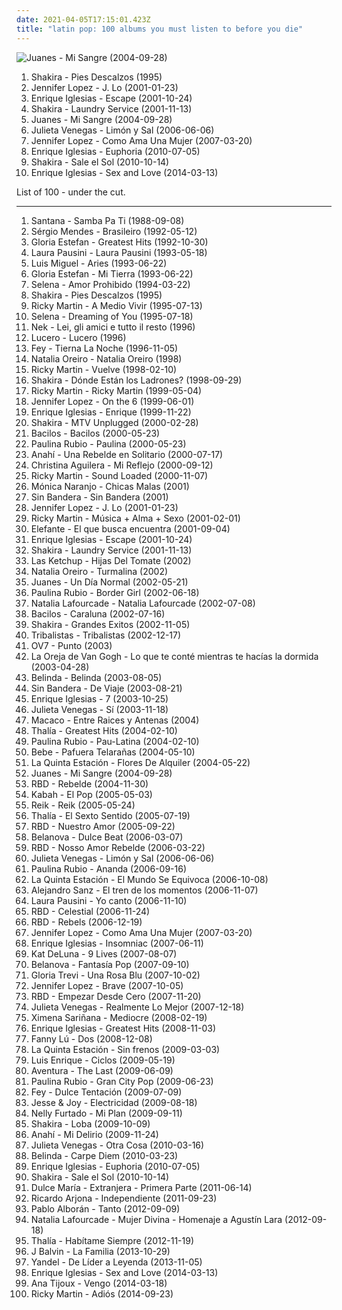 ```yaml
---
date: 2021-04-05T17:15:01.423Z
title: "latin pop: 100 albums you must listen to before you die"
---
```

![Juanes - Mi Sangre (2004-09-28)](http://coverartarchive.org/release/39ba4a29-2c48-3d6c-9d65-4349c7109b6e/18202568447-500.jpg "Juanes - Mi Sangre (2004-09-28)")
<ol class="albums">
<li data-cover="https://img.discogs.com/qcWBFQFciRaoopm5UMLAcDJCvFY=/fit-in/600x539/filters:strip_icc():format(jpeg):mode_rgb():quality(90)/discogs-images/R-5261605-1402393167-6660.jpeg.jpg" data-tags="spanish, latin, shakira, rock" role="button">Shakira - Pies Descalzos (1995)</li>
<li data-cover="http://coverartarchive.org/release/9b76ea1d-2a10-3e29-83a5-6fbeccdc5fd5/3721911604-500.jpg" data-tags="pop" role="button">Jennifer Lopez - J. Lo (2001-01-23)</li>
<li data-cover="http://coverartarchive.org/release/ccc63332-20d9-45e5-8696-4a43a878573c/5678864747-500.jpg" data-tags="pop" role="button">Enrique Iglesias - Escape (2001-10-24)</li>
<li data-cover="http://coverartarchive.org/release/6217e136-71e2-3c8e-b4f5-57d264fa0773/2133435434-500.jpg" data-tags="shakira, pop, latin" role="button">Shakira - Laundry Service (2001-11-13)</li>
<li data-cover="http://coverartarchive.org/release/39ba4a29-2c48-3d6c-9d65-4349c7109b6e/18202568447-500.jpg" data-tags="latin" role="button">Juanes - Mi Sangre (2004-09-28)</li>
<li data-cover="http://coverartarchive.org/release/d652d441-0d67-4983-a7f7-e31923d8da89/25350316840-500.jpg" data-tags="latin pop" role="button">Julieta Venegas - Limón y Sal (2006-06-06)</li>
<li data-cover="http://coverartarchive.org/release/cac4eec8-1534-4fd1-9167-56cfeb2c5be4/10004845334-500.jpg" data-tags="latin pop" role="button">Jennifer Lopez - Como Ama Una Mujer (2007-03-20)</li>
<li data-cover="http://coverartarchive.org/release/e372a75f-bdd2-4b79-aa7f-d8433790e3a0/8330724393-500.jpg" data-tags="euphoria, enrique" role="button">Enrique Iglesias - Euphoria (2010-07-05)</li>
<li data-cover="https://img.discogs.com/CqC3uYplVNEfe1Ko7IVHDI3ImJY=/fit-in/500x484/filters:strip_icc():format(jpeg):mode_rgb():quality(90)/discogs-images/R-2169436-1267751480.jpeg.jpg" data-tags="pop, latin" role="button">Shakira - Sale el Sol (2010-10-14)</li>
<li data-cover="http://coverartarchive.org/release/933242f0-fff3-4709-953c-569ad116c270/9492623019-500.jpg" data-tags="electropop, latin pop" role="button">Enrique Iglesias - Sex and Love (2014-03-13)</li>
</ol>
List of 100 - under the cut.
<!-- more -->

_________________

<ol class="albums">
<li data-cover="https://via.placeholder.com/450" data-tags="classic rock, guitar" role="button">
Santana - Samba Pa Ti (1988-09-08)
</li>
<li data-cover="http://coverartarchive.org/release/a02eb915-7228-4626-bd90-2352dca63d84/14403516592-500.jpg" data-tags="90s" role="button">
Sérgio Mendes - Brasileiro (1992-05-12)
</li>
<li data-cover="http://coverartarchive.org/release/7a0f9951-da70-4731-bf4d-50ffbd9baf49/10134225946-500.jpg" data-tags="latin, latin pop" role="button">
Gloria Estefan - Greatest Hits (1992-10-30)
</li>
<li data-cover="http://coverartarchive.org/release/dfb39290-76dd-4d4c-a6cb-172bfa199c80/25122307131-500.jpg" data-tags="adult contemporary, 90s, italian, latin pop, my albums italian, odinochestvo" role="button">
Laura Pausini - Laura Pausini (1993-05-18)
</li>
<li data-cover="http://coverartarchive.org/release/8fa2bdb8-7163-4217-88aa-a4e460a3baaf/14221812402-500.jpg" data-tags="latin pop" role="button">
Luis Miguel - Aries (1993-06-22)
</li>
<li data-cover="http://coverartarchive.org/release/818d8278-b9a2-4e61-b265-dd6e57a2aa6c/8319524557-500.jpg" data-tags="latin" role="button">
Gloria Estefan - Mi Tierra (1993-06-22)
</li>
<li data-cover="https://img.discogs.com/as7sw2U6YM_pqGw0a7tzsR8_NTI=/fit-in/600x603/filters:strip_icc():format(jpeg):mode_rgb():quality(90)/discogs-images/R-8553345-1463927658-7075.jpeg.jpg" data-tags="tejano, selena" role="button">
Selena - Amor Prohibido (1994-03-22)
</li>
<li data-cover="https://img.discogs.com/qcWBFQFciRaoopm5UMLAcDJCvFY=/fit-in/600x539/filters:strip_icc():format(jpeg):mode_rgb():quality(90)/discogs-images/R-5261605-1402393167-6660.jpeg.jpg" data-tags="spanish, latin, shakira, rock" role="button">
Shakira - Pies Descalzos (1995)
</li>
<li data-cover="https://img.discogs.com/agIVmxuf05EzCdwusuUhqjvAmIE=/fit-in/469x467/filters:strip_icc():format(jpeg):mode_rgb():quality(90)/discogs-images/R-2611391-1293119185.jpeg.jpg" data-tags="pop, latin" role="button">
Ricky Martin - A Medio Vivir (1995-07-13)
</li>
<li data-cover="https://img.discogs.com/V607aaJc8WrL7zsVa2cxM2lAmMg=/fit-in/600x584/filters:strip_icc():format(jpeg):mode_rgb():quality(90)/discogs-images/R-2177760-1268637017.jpeg.jpg" data-tags="selena" role="button">
Selena - Dreaming of You (1995-07-18)
</li>
<li data-cover="https://img.discogs.com/OA_UkBVF-ga24SIvZuZtKci1gXc=/fit-in/600x600/filters:strip_icc():format(jpeg):mode_rgb():quality(90)/discogs-images/R-6417884-1418704719-1867.jpeg.jpg" data-tags="pop, pop rock, italian, latin pop, foreign, on cd, on security duplicate copy, got as a gift" role="button">
Nek - Lei, gli amici e tutto il resto (1996)
</li>
<li data-cover="https://via.placeholder.com/450" data-tags="latin, lucerito" role="button">
Lucero - Lucero (1996)
</li>
<li data-cover="https://img.discogs.com/eTnOTVbz2DzRe9JGl9ssuBJ7tCk=/fit-in/600x600/filters:strip_icc():format(jpeg):mode_rgb():quality(90)/discogs-images/R-661325-1522896944-1039.jpeg.jpg" data-tags="latin pop" role="button">
Fey - Tierna La Noche (1996-11-05)
</li>
<li data-cover="https://img.discogs.com/4eaE4Nh8kBkI45O2qC92TzFx_YA=/fit-in/600x583/filters:strip_icc():format(jpeg):mode_rgb():quality(90)/discogs-images/R-459341-1281089166.jpeg.jpg" data-tags="latin pop, pop" role="button">
Natalia Oreiro - Natalia Oreiro (1998)
</li>
<li data-cover="https://img.discogs.com/9Lo6ocKA0uPWCJ7poBkU2hMJyDg=/fit-in/600x955/filters:strip_icc():format(jpeg):mode_rgb():quality(90)/discogs-images/R-5840998-1601401609-2009.jpeg.jpg" data-tags="latin" role="button">
Ricky Martin - Vuelve (1998-02-10)
</li>
<li data-cover="http://coverartarchive.org/release/e2a699be-f839-3fd1-bb88-92fa121d243c/10960525571-500.jpg" data-tags="shakira" role="button">
Shakira - Dónde Están los Ladrones? (1998-09-29)
</li>
<li data-cover="http://coverartarchive.org/release/6b6ec3cb-736e-43fa-ab4a-fac6c856b263/26703215877-500.jpg" data-tags="latin, pop" role="button">
Ricky Martin - Ricky Martin (1999-05-04)
</li>
<li data-cover="https://img.discogs.com/1DR0jBQzGVXuAlwXyBIu_fdIF3E=/fit-in/600x534/filters:strip_icc():format(jpeg):mode_rgb():quality(90)/discogs-images/R-13762857-1560590339-1299.jpeg.jpg" data-tags="pop" role="button">
Jennifer Lopez - On the 6 (1999-06-01)
</li>
<li data-cover="http://coverartarchive.org/release/64cfc603-3ce2-4a8f-85b6-647fb181a991/4653672920-500.jpg" data-tags="latin, pop" role="button">
Enrique Iglesias - Enrique (1999-11-22)
</li>
<li data-cover="http://coverartarchive.org/release/01a242ca-e319-3cf4-b3d4-97116e465f61/8716711551-500.jpg" data-tags="pop, latin, spanish, female vocalists, rock en espanol" role="button">
Shakira - MTV Unplugged (2000-02-28)
</li>
<li data-cover="http://coverartarchive.org/release/82b0497f-b5d5-4d00-a87a-da86a776ee25/1952404497-500.jpg" data-tags="latin, favorite, rock en espanol, latin pop, latin grammy nominated, musica latina, katrin" role="button">
Bacilos - Bacilos (2000-05-23)
</li>
<li data-cover="http://coverartarchive.org/release/8fd4542e-c4c3-4e7e-8aa0-6c16211721db/21018810539-500.jpg" data-tags="latin pop" role="button">
Paulina Rubio - Paulina (2000-05-23)
</li>
<li data-cover="https://img.discogs.com/qJG8PJlHKEoiHL-tZDotnB8r4hQ=/fit-in/500x500/filters:strip_icc():format(jpeg):mode_rgb():quality(90)/discogs-images/R-2934256-1307994647.jpeg.jpg" data-tags="pop, female vocalists, dance, latin pop, anahi" role="button">
Anahí - Una Rebelde en Solitario (2000-07-17)
</li>
<li data-cover="http://coverartarchive.org/release/56c57eda-b255-3626-9962-8cf341f4b50d/8669620484-500.jpg" data-tags="pop, spanish, latin" role="button">
Christina Aguilera - Mi Reflejo (2000-09-12)
</li>
<li data-cover="https://img.discogs.com/TNbTicqr0_J0-aEMYJhH-NA7F5E=/fit-in/583x449/filters:strip_icc():format(jpeg):mode_rgb():quality(90)/discogs-images/R-1388691-1301646667.jpeg.jpg" data-tags="latin, 00s" role="button">
Ricky Martin - Sound Loaded (2000-11-07)
</li>
<li data-cover="https://img.discogs.com/tAG3N95aghlEtM_PHFgU4K05rXs=/fit-in/600x610/filters:strip_icc():format(jpeg):mode_rgb():quality(90)/discogs-images/R-5527995-1608533100-9478.jpeg.jpg" data-tags="pop, female vocalists, latin pop" role="button">
Mónica Naranjo - Chicas Malas (2001)
</li>
<li data-cover="https://via.placeholder.com/450" data-tags="sin bandera" role="button">
Sin Bandera - Sin Bandera (2001)
</li>
<li data-cover="http://coverartarchive.org/release/9b76ea1d-2a10-3e29-83a5-6fbeccdc5fd5/3721911604-500.jpg" data-tags="pop" role="button">
Jennifer Lopez - J. Lo (2001-01-23)
</li>
<li data-cover="http://coverartarchive.org/release/150e7716-0a81-45a3-9691-485ba7b89921/4508509645-500.jpg" data-tags="pop, male vocalists, latin pop" role="button">
Ricky Martin - Música + Alma + Sexo (2001-02-01)
</li>
<li data-cover="https://img.discogs.com/NpUMPAzfKUR2IrkXMWUFL16oXVk=/fit-in/600x593/filters:strip_icc():format(jpeg):mode_rgb():quality(90)/discogs-images/R-6659741-1456946586-8626.jpeg.jpg" data-tags="spanish, pop, pop rock, rock en espanol, latin rock, latin pop, latin grammy nominated, rock alternativo, latin pop rock, hecho en mexico" role="button">
Elefante - El que busca encuentra (2001-09-04)
</li>
<li data-cover="http://coverartarchive.org/release/ccc63332-20d9-45e5-8696-4a43a878573c/5678864747-500.jpg" data-tags="pop" role="button">
Enrique Iglesias - Escape (2001-10-24)
</li>
<li data-cover="http://coverartarchive.org/release/6217e136-71e2-3c8e-b4f5-57d264fa0773/2133435434-500.jpg" data-tags="shakira, pop, latin" role="button">
Shakira - Laundry Service (2001-11-13)
</li>
<li data-cover="https://via.placeholder.com/450" data-tags="pop" role="button">
Las Ketchup - Hijas Del Tomate (2002)
</li>
<li data-cover="https://img.discogs.com/Jvz63283d4AgLvgH9-EcIDHpLLA=/fit-in/580x593/filters:strip_icc():format(jpeg):mode_rgb():quality(90)/discogs-images/R-470576-1281102918.jpeg.jpg" data-tags="latin pop" role="button">
Natalia Oreiro - Turmalina (2002)
</li>
<li data-cover="http://coverartarchive.org/release/d43ec83c-bcc9-4504-81fe-6fd92083a0c6/4371043204-500.jpg" data-tags="latin" role="button">
Juanes - Un Día Normal (2002-05-21)
</li>
<li data-cover="https://img.discogs.com/1aSSv8iy81MpFJBVOkWp6RBa-E0=/fit-in/600x600/filters:strip_icc():format(jpeg):mode_rgb():quality(90)/discogs-images/R-5373016-1391779350-9172.jpeg.jpg" data-tags="latin pop, pop, female navel" role="button">
Paulina Rubio - Border Girl (2002-06-18)
</li>
<li data-cover="https://img.discogs.com/H-RRsN_XWMwq7K8Bh7nZY6REuN8=/fit-in/600x600/filters:strip_icc():format(jpeg):mode_rgb():quality(90)/discogs-images/R-9984617-1517708929-2950.jpeg.jpg" data-tags="latin" role="button">
Natalia Lafourcade - Natalia Lafourcade (2002-07-08)
</li>
<li data-cover="https://img.discogs.com/1Xx06adi1GijuzDuKs_-0cKv2lo=/fit-in/300x270/filters:strip_icc():format(jpeg):mode_rgb():quality(90)/discogs-images/R-4673061-1371809898-2426.jpeg.jpg" data-tags="bacilos" role="button">
Bacilos - Caraluna (2002-07-16)
</li>
<li data-cover="http://coverartarchive.org/release/15483097-3a69-3b70-ae4a-40ca82156c27/7143040493-500.jpg" data-tags="latin, shakira, pop" role="button">
Shakira - Grandes Exitos (2002-11-05)
</li>
<li data-cover="https://img.discogs.com/abefN2OSMN2fFb1zLTUE7KoLhPA=/fit-in/300x300/filters:strip_icc():format(jpeg):mode_rgb():quality(90)/discogs-images/R-694089-1149766791.jpeg.jpg" data-tags="mpb, tribalistas, latin, brasile" role="button">
Tribalistas - Tribalistas (2002-12-17)
</li>
<li data-cover="https://img.discogs.com/M-FUHlAx4pDe2j4jQ7RCZTS2-5I=/fit-in/600x600/filters:strip_icc():format(jpeg):mode_rgb():quality(90)/discogs-images/R-13089809-1547880082-2957.jpeg.jpg" data-tags="latin, mexico, latino, latin pop, ov7" role="button">
OV7 - Punto (2003)
</li>
<li data-cover="http://coverartarchive.org/release/8617b918-df71-4547-8302-0fe902bd1d99/19663828347-500.jpg" data-tags="spanish, pop" role="button">
La Oreja de Van Gogh - Lo que te conté mientras te hacías la dormida (2003-04-28)
</li>
<li data-cover="http://coverartarchive.org/release/9e6d5f2f-27b0-41a8-bde7-2885a725324e/7969509263-500.jpg" data-tags="spanish, pop, female vocalists, latin pop, teen pop" role="button">
Belinda - Belinda (2003-08-05)
</li>
<li data-cover="https://via.placeholder.com/450" data-tags="sin bandera" role="button">
Sin Bandera - De Viaje (2003-08-21)
</li>
<li data-cover="https://img.discogs.com/ScCarVGhuxxBq37x1HAqniVJ1og=/fit-in/600x600/filters:strip_icc():format(jpeg):mode_rgb():quality(90)/discogs-images/R-4917090-1537588079-4373.jpeg.jpg" data-tags="latin, latin pop" role="button">
Enrique Iglesias - 7 (2003-10-25)
</li>
<li data-cover="https://img.discogs.com/e2Z-hHDXqfF8PwH5ajQfp5hOZhg=/fit-in/200x200/filters:strip_icc():format(jpeg):mode_rgb():quality(90)/discogs-images/R-2916442-1307145382.jpeg.jpg" data-tags="spanish, latin, mexico, spanish rock, alternative pop, pop-rock, latin pop, mexican, latin grammy nominated, my whole damn collection, julietta venegas okay" role="button">
Julieta Venegas - Sí (2003-11-18)
</li>
<li data-cover="http://coverartarchive.org/release/90baccb5-575a-430c-b44f-25fac58254fd/16958542347-500.jpg" data-tags="reggae-latin pop" role="button">
Macaco - Entre Raices y Antenas (2004)
</li>
<li data-cover="http://coverartarchive.org/release/81f68e1e-bcad-4e91-ab45-018fcdd3ae5a/28032817096-500.jpg" data-tags="latin, pop, dance, ballad, latin pop" role="button">
Thalía - Greatest Hits (2004-02-10)
</li>
<li data-cover="https://img.discogs.com/XR40WuOOgP_p7YVtGAMmHpxEhpg=/fit-in/600x600/filters:strip_icc():format(jpeg):mode_rgb():quality(90)/discogs-images/R-13273458-1551142502-6832.jpeg.jpg" data-tags="latin pop, latin" role="button">
Paulina Rubio - Pau-Latina (2004-02-10)
</li>
<li data-cover="http://coverartarchive.org/release/61c1fb8a-4a35-417e-ac44-be5dd6f20357/6262805461-500.jpg" data-tags="bebe" role="button">
Bebe - Pafuera Telarañas (2004-05-10)
</li>
<li data-cover="https://via.placeholder.com/450" data-tags="pop-rock, latin pop" role="button">
La Quinta Estación - Flores De Alquiler (2004-05-22)
</li>
<li data-cover="http://coverartarchive.org/release/39ba4a29-2c48-3d6c-9d65-4349c7109b6e/18202568447-500.jpg" data-tags="latin" role="button">
Juanes - Mi Sangre (2004-09-28)
</li>
<li data-cover="http://coverartarchive.org/release/637dda07-8fbb-4571-97bf-56ab7dd0dc6b/25953753312-500.jpg" data-tags="rbd, rebelde" role="button">
RBD - Rebelde (2004-11-30)
</li>
<li data-cover="https://img.discogs.com/-9gHB2q0YMtjp-Pp3pLrfTC0J2k=/fit-in/600x600/filters:strip_icc():format(jpeg):mode_rgb():quality(90)/discogs-images/R-13104248-1548187346-1100.jpeg.jpg" data-tags="pop, post-rock, alt-country, latin pop, kabah el pop" role="button">
Kabah - El Pop (2005-05-03)
</li>
<li data-cover="http://coverartarchive.org/release/d95751d8-e622-4fa1-b745-b69c4596889c/15019413195-500.jpg" data-tags="pop, reik" role="button">
Reik - Reik (2005-05-24)
</li>
<li data-cover="http://coverartarchive.org/release/2be4f350-cddb-4a5e-91ee-4a2b012e6f25/20132670831-500.jpg" data-tags="latin pop, thalia" role="button">
Thalía - El Sexto Sentido (2005-07-19)
</li>
<li data-cover="http://coverartarchive.org/release/b04d255e-d2bd-48b9-800e-243e79c81d55/17642227829-500.jpg" data-tags="rbd" role="button">
RBD - Nuestro Amor (2005-09-22)
</li>
<li data-cover="http://coverartarchive.org/release/0d565491-3d4c-47a9-bf41-4904289f7b8f/27306034810-500.jpg" data-tags="pop" role="button">
Belanova - Dulce Beat (2006-03-07)
</li>
<li data-cover="http://coverartarchive.org/release/11f16e23-2e09-4056-b80c-277dc45dd795/25995128091-500.jpg" data-tags="pop, latin pop, mexico" role="button">
RBD - Nosso Amor Rebelde (2006-03-22)
</li>
<li data-cover="http://coverartarchive.org/release/d652d441-0d67-4983-a7f7-e31923d8da89/25350316840-500.jpg" data-tags="latin pop" role="button">
Julieta Venegas - Limón y Sal (2006-06-06)
</li>
<li data-cover="https://img.discogs.com/_FjGnojD4TN9_phQ7U0kDtJ5fPM=/fit-in/400x400/filters:strip_icc():format(jpeg):mode_rgb():quality(90)/discogs-images/R-4232075-1359227192-6710.jpeg.jpg" data-tags="latin pop, tianguiscore" role="button">
Paulina Rubio - Ananda (2006-09-16)
</li>
<li data-cover="http://coverartarchive.org/release/d73b9575-a126-48b2-bed0-e4736c88f5c8/10167956151-500.jpg" data-tags="pop-rock, latin pop" role="button">
La Quinta Estación - El Mundo Se Equivoca (2006-10-08)
</li>
<li data-cover="http://coverartarchive.org/release/7f2e90fd-8621-4629-8d29-05a4431fd2b2/3853408134-500.jpg" data-tags="latin" role="button">
Alejandro Sanz - El tren de los momentos (2006-11-07)
</li>
<li data-cover="https://img.discogs.com/G52bDmxBYdZtN4DTthgJ4m3i4sU=/fit-in/600x596/filters:strip_icc():format(jpeg):mode_rgb():quality(90)/discogs-images/R-845227-1193336457.jpeg.jpg" data-tags="pop, pop rock, latin pop, latin grammy nominated, pucherelax" role="button">
Laura Pausini - Yo canto (2006-11-10)
</li>
<li data-cover="https://img.discogs.com/fKgjYyvMw0-0AAdfeGhDzx4Zybs=/fit-in/450x391/filters:strip_icc():format(jpeg):mode_rgb():quality(90)/discogs-images/R-3343325-1468082959-4205.jpeg.jpg" data-tags="celestial, rbd, pop" role="button">
RBD - Celestial (2006-11-24)
</li>
<li data-cover="http://coverartarchive.org/release/7fc81176-62f4-4f52-b7ac-54f4e72de0b4/26715380953-500.jpg" data-tags="rbd, latin pop" role="button">
RBD - Rebels (2006-12-19)
</li>
<li data-cover="http://coverartarchive.org/release/cac4eec8-1534-4fd1-9167-56cfeb2c5be4/10004845334-500.jpg" data-tags="latin pop" role="button">
Jennifer Lopez - Como Ama Una Mujer (2007-03-20)
</li>
<li data-cover="https://via.placeholder.com/450" data-tags="enrique iglesias, enrique" role="button">
Enrique Iglesias - Insomniac (2007-06-11)
</li>
<li data-cover="http://coverartarchive.org/release/9329f2c5-41c6-4f4e-9042-d5850647d898/11978100442-500.jpg" data-tags="rnb, kat deluna, female vocalists" role="button">
Kat DeLuna - 9 Lives (2007-08-07)
</li>
<li data-cover="https://img.discogs.com/3BYbt8yW0AtXRgOiu4ywxIRi4so=/fit-in/600x590/filters:strip_icc():format(jpeg):mode_rgb():quality(90)/discogs-images/R-997165-1195357939.jpeg.jpg" data-tags="pop" role="button">
Belanova - Fantasía Pop (2007-09-10)
</li>
<li data-cover="https://img.discogs.com/qPYbDI-VUOuwSsp2Ip_mN48xk8E=/fit-in/600x459/filters:strip_icc():format(jpeg):mode_rgb():quality(90)/discogs-images/R-10049255-1490724473-5235.jpeg.jpg" data-tags="pop, latin pop" role="button">
Gloria Trevi - Una Rosa Blu (2007-10-02)
</li>
<li data-cover="http://coverartarchive.org/release/0491bedd-2e84-3b6c-a731-9dbda0eb74ba/13473301180-500.jpg" data-tags="pop, dance" role="button">
Jennifer Lopez - Brave (2007-10-05)
</li>
<li data-cover="https://img.discogs.com/HoFELzonVbJ0Wp1jF069jLZ3jUw=/fit-in/450x394/filters:strip_icc():format(jpeg):mode_rgb():quality(90)/discogs-images/R-8764396-1468267909-6154.jpeg.jpg" data-tags="rbd" role="button">
RBD - Empezar Desde Cero (2007-11-20)
</li>
<li data-cover="http://coverartarchive.org/release/4d66a821-481a-4abd-b56b-de6f123f6b64/17263278835-500.jpg" data-tags="spanish, folk, compilation, alternative pop, latin pop, mexican, accordion" role="button">
Julieta Venegas - Realmente Lo Mejor (2007-12-18)
</li>
<li data-cover="http://coverartarchive.org/release/9c9225e9-06d8-4258-8fe4-0bb06ec270ee/8865945973-500.jpg" data-tags="pop" role="button">
Ximena Sariñana - Mediocre (2008-02-19)
</li>
<li data-cover="https://img.discogs.com/0e9vPOz4PapaiDdlFbVqkuwTzh4=/fit-in/600x437/filters:strip_icc():format(jpeg):mode_rgb():quality(90)/discogs-images/R-11222152-1512173075-7949.jpeg.jpg" data-tags="pop" role="button">
Enrique Iglesias - Greatest Hits (2008-11-03)
</li>
<li data-cover="https://img.discogs.com/PwXJlq_1PcXqyZwJGlaxVwl7Vc8=/fit-in/600x600/filters:strip_icc():format(jpeg):mode_rgb():quality(90)/discogs-images/R-7197843-1435941885-7824.jpeg.jpg" data-tags="spanish, pop, colombia, latin pop, tropical, pop latino, zaza, chapiztirrina, tu no eres para mi cd" role="button">
Fanny Lú - Dos (2008-12-08)
</li>
<li data-cover="http://coverartarchive.org/release/9b898976-f6a4-486c-a603-f22bdef901f4/10167948796-500.jpg" data-tags="pop-rock, latin pop, grammy nominated" role="button">
La Quinta Estación - Sin frenos (2009-03-03)
</li>
<li data-cover="https://via.placeholder.com/450" data-tags="salsa, salsa romantica" role="button">
Luis Enrique - Ciclos (2009-05-19)
</li>
<li data-cover="https://img.discogs.com/sLVQw7DRr7dRuxxnToCVyFC5NMs=/fit-in/400x400/filters:strip_icc():format(jpeg):mode_rgb():quality(90)/discogs-images/R-3713582-1341404986-1217.jpeg.jpg" data-tags="bachata" role="button">
Aventura - The Last (2009-06-09)
</li>
<li data-cover="https://img.discogs.com/PZjPVASs0OsU12eatl3a3v5RytI=/fit-in/225x224/filters:strip_icc():format(jpeg):mode_rgb():quality(90)/discogs-images/R-15848272-1598901142-3947.jpeg.jpg" data-tags="latin pop, pop" role="button">
Paulina Rubio - Gran City Pop (2009-06-23)
</li>
<li data-cover="http://coverartarchive.org/release/a1fbc450-848f-4c2e-8f38-c743e311a84b/2816431010-500.jpg" data-tags="pop, dance" role="button">
Fey - Dulce Tentación (2009-07-09)
</li>
<li data-cover="https://img.discogs.com/FlL6PxwF-dNAuXQhOOipKzZMHx8=/fit-in/600x398/filters:strip_icc():format(jpeg):mode_rgb():quality(90)/discogs-images/R-12807255-1542332793-9867.jpeg.jpg" data-tags="pop, pop rock, latin pop" role="button">
Jesse & Joy - Electricidad (2009-08-18)
</li>
<li data-cover="https://img.discogs.com/GRdLj9VQTH8q4-BbEDIasPD3_-Y=/fit-in/446x444/filters:strip_icc():format(jpeg):mode_rgb():quality(90)/discogs-images/R-6930291-1429756923-9470.jpeg.jpg" data-tags="pop" role="button">
Nelly Furtado - Mi Plan (2009-09-11)
</li>
<li data-cover="http://coverartarchive.org/release/773289a2-3663-4acb-bf75-e3acab1af90a/1252418049-500.jpg" data-tags="shakira" role="button">
Shakira - Loba (2009-10-09)
</li>
<li data-cover="http://coverartarchive.org/release/1968256f-f367-4c80-a18a-5fe777c929c3/22851726160-500.jpg" data-tags="pop" role="button">
Anahí - Mi Delirio (2009-11-24)
</li>
<li data-cover="https://img.discogs.com/FpVgmSlwRldI-Orh2Hmj_BXsj30=/fit-in/600x600/filters:strip_icc():format(jpeg):mode_rgb():quality(90)/discogs-images/R-2198025-1319308947.jpeg.jpg" data-tags="spanish, folk, latin pop, mexican, ranchera" role="button">
Julieta Venegas - Otra Cosa (2010-03-16)
</li>
<li data-cover="http://coverartarchive.org/release/c8ea1c1d-5d5b-4388-8b4e-a4ac96448388/4730268209-500.jpg" data-tags="pop, synthpop" role="button">
Belinda - Carpe Diem (2010-03-23)
</li>
<li data-cover="http://coverartarchive.org/release/e372a75f-bdd2-4b79-aa7f-d8433790e3a0/8330724393-500.jpg" data-tags="euphoria, enrique" role="button">
Enrique Iglesias - Euphoria (2010-07-05)
</li>
<li data-cover="https://img.discogs.com/CqC3uYplVNEfe1Ko7IVHDI3ImJY=/fit-in/500x484/filters:strip_icc():format(jpeg):mode_rgb():quality(90)/discogs-images/R-2169436-1267751480.jpeg.jpg" data-tags="pop, latin" role="button">
Shakira - Sale el Sol (2010-10-14)
</li>
<li data-cover="http://coverartarchive.org/release/de9296a6-63ce-4aaf-80db-3b3755ec641e/14567835673-500.jpg" data-tags="dance, pop, latin, latin pop" role="button">
Dulce María - Extranjera - Primera Parte (2011-06-14)
</li>
<li data-cover="http://coverartarchive.org/release/c14d9f75-a909-4b37-a750-384a20f506b7/2657521759-500.jpg" data-tags="rock, latin pop, genial" role="button">
Ricardo Arjona - Independiente (2011-09-23)
</li>
<li data-cover="https://img.discogs.com/qjXrQt2D08DKTPnGLXscb-aabKk=/fit-in/560x564/filters:strip_icc():format(jpeg):mode_rgb():quality(90)/discogs-images/R-4009821-1352206035-6212.jpeg.jpg" data-tags="spanish, pop, latin pop, latin grammy nominated, me encanta" role="button">
Pablo Alborán - Tanto (2012-09-09)
</li>
<li data-cover="http://coverartarchive.org/release/306e8bef-d684-4e0a-882f-f6fe388e0023/10168123588-500.jpg" data-tags="alternative" role="button">
Natalia Lafourcade - Mujer Divina - Homenaje a Agustín Lara (2012-09-18)
</li>
<li data-cover="http://coverartarchive.org/release/930991a1-2743-4361-ac66-05f9cd0c3198/4200420499-500.jpg" data-tags="latin pop" role="button">
Thalía - Habítame Siempre (2012-11-19)
</li>
<li data-cover="http://coverartarchive.org/release/28a16fdd-292d-4b89-a6ef-75375a07ed8e/10334011340-500.jpg" data-tags="black metal, mierda" role="button">
J Balvin - La Familia (2013-10-29)
</li>
<li data-cover="http://coverartarchive.org/release/17d3dae7-ea0e-49f0-af0a-ddbf467aa11b/6319716415-500.jpg" data-tags="electropop, reggaeton, latin pop, latin grammy nominated" role="button">
Yandel - De Líder a Leyenda (2013-11-05)
</li>
<li data-cover="http://coverartarchive.org/release/933242f0-fff3-4709-953c-569ad116c270/9492623019-500.jpg" data-tags="electropop, latin pop" role="button">
Enrique Iglesias - Sex and Love (2014-03-13)
</li>
<li data-cover="http://coverartarchive.org/release/e38c3df9-44e7-43a4-84c9-8f90cf0c6f7c/6788652498-500.jpg" data-tags="revolution, rap, latin, energetic, searching, literate, fierce, intense, confident, aggressive, fiery, confrontational, earnest, provocative, uncompromising, dramatic, earthy, uplifting, strong, chile, latin pop, latin rap, lyrical, flowing, poignant, powerful, south american, triumphant, imagination, celebratory, positive, enigmatic, defiant, empowerment, philosophical, joyous, gritty, gutsy, swaggering, lively, visceral, maverick, boisterous, street-smart, ambitious, affirmation, animated, kinetic, chileno, hungry, alternative latin, south and central america, from: chile, declamatory, south-american, from chile, south american music, made in chile, modern chile, musica de chile" role="button">
Ana Tijoux - Vengo (2014-03-18)
</li>
<li data-cover="http://coverartarchive.org/release/4045809a-a9fa-4f74-8331-f0f4abe577a7/8583834681-500.jpg" data-tags="pop, dance-pop, male vocalists, love songs, latin pop, nuevos1" role="button">
Ricky Martin - Adiós (2014-09-23)
</li>
</ol>